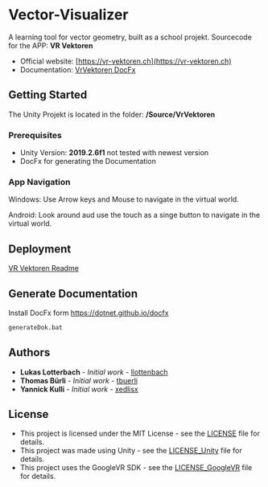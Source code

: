 # Vector-Visualizer
A learning tool for vector geometry, built as a school projekt.
Sourcecode for the APP: **VR Vektoren**

- Official website: [https://vr-vektoren.ch](https://vr-vektoren.ch)
- Documentation: [VrVektoren DocFx](http://vr-vektoren.ch/Dok/api/VrVektoren.Behaviours.html)

## Getting Started

The Unity Projekt is located in the folder: **/Source/VrVektoren**

### Prerequisites

- Unity Version: **2019.2.6f1**
not tested with newest version
- DocFx for generating the Documentation

### App Navigation

Windows:
Use Arrow keys and Mouse to navigate in the virtual world.

Android:
Look around aud use the touch as a singe button to navigate in the virtual world.

## Deployment

[VR Vektoren Readme](./Source/VrVektoren/README.md)

## Generate Documentation
Install DocFx form https://dotnet.github.io/docfx
``` bash
generateDok.bat
```

## Authors

* **Lukas Lotterbach** - *Initial work* - [llottenbach](https://github.com/llottenbach)
* **Thomas Bürli** - *Initial work* - [tbuerli](https://github.com/tbuerli)
* **Yannick Kulli** - *Initial work* - [xedlisx](https://github.com/xedlix)

## License

* This project is licensed under the MIT License - see the [LICENSE](LICENSE) file for details.
* This project was made using Unity - see the [LICENSE_Unity](LICENSE_Unity) file for details.
* This project uses the GoogleVR SDK - see the [LICENSE_GoogleVR](LICENSE_GoogleVR) file for details.
